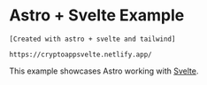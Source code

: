# Astro + Svelte Example

```
[Created with astro + svelte and tailwind]

https://cryptoappsvelte.netlify.app/ 
```



This example showcases Astro working with [Svelte](https://svelte.dev/).
